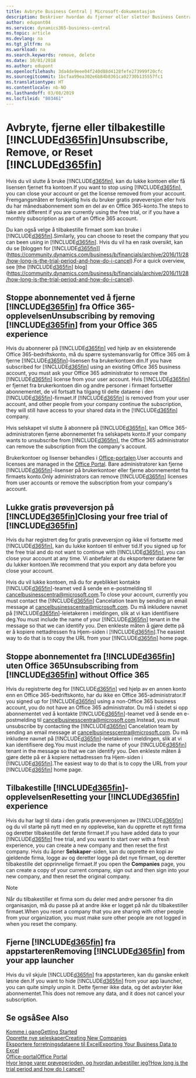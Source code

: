 ```yaml
---
title: Avbryte Business Central | Microsoft-dokumentasjon
description: Beskriver hvordan du fjerner eller sletter Business Central-opplevelsen.
author: edupont04
ms.service: dynamics365-business-central
ms.topic: article
ms.devlang: na
ms.tgt_pltfrm: na
ms.workload: na
ms.search.keywords: remove, delete
ms.date: 10/01/2018
ms.author: edupont
ms.openlocfilehash: 3da4de9eee04f240d88d4128fefe273999f20cfc
ms.sourcegitcommit: 1bcfaa99ea302e6b84b8361ca02730b135557fc1
ms.translationtype: HT
ms.contentlocale: nb-NO
ms.lasthandoff: 03/08/2019
ms.locfileid: "803461"
---
```

# <a name="unsubscribe-remove-or-reset-included365finincludesd365finmdmd"></a><span data-ttu-id="7d6e8-103">Avbryte, fjerne eller tilbakestille [!INCLUDE[d365fin](includes/d365fin_md.md)]</span><span class="sxs-lookup"><span data-stu-id="7d6e8-103">Unsubscribe, Remove, or Reset [!INCLUDE[d365fin](includes/d365fin_md.md)]</span></span>
<span data-ttu-id="7d6e8-104">Hvis du vil slutte å bruke [!INCLUDE[d365fin](includes/d365fin_md.md)], kan du lukke kontoen eller få lisensen fjernet fra kontoen.</span><span class="sxs-lookup"><span data-stu-id="7d6e8-104">If you want to stop using [!INCLUDE[d365fin](includes/d365fin_md.md)], you can close your account or get the license removed from your account.</span></span> <span data-ttu-id="7d6e8-105">Fremgangsmåten er forskjellig hvis du bruker gratis prøveversjon eller hvis du har månedsabonnement som en del av en Office 365-konto.</span><span class="sxs-lookup"><span data-stu-id="7d6e8-105">The steps to take are different if you are currently using the free trial, or if you have a monthly subscription as part of an Office 365 account.</span></span>  

<span data-ttu-id="7d6e8-106">Du kan også velge å tilbakestille firmaet som kan bruke i [!INCLUDE[d365fin](includes/d365fin_md.md)].</span><span class="sxs-lookup"><span data-stu-id="7d6e8-106">Similarly, you can choose to reset the company that you can been using in [!INCLUDE[d365fin](includes/d365fin_md.md)].</span></span> <span data-ttu-id="7d6e8-107">Hvis du vil ha en rask oversikt, kan du se [bloggen for [!INCLUDE[d365fin](includes/d365fin_md.md)]](https://community.dynamics.com/business/b/financials/archive/2016/11/28/how-long-is-the-trial-period-and-how-do-i-cancel).</span><span class="sxs-lookup"><span data-stu-id="7d6e8-107">For a quick overview, see [the [!INCLUDE[d365fin](includes/d365fin_md.md)] blog](https://community.dynamics.com/business/b/financials/archive/2016/11/28/how-long-is-the-trial-period-and-how-do-i-cancel).</span></span>  

## <a name="unsubscribing-by-removing-included365finincludesd365finmdmd-from-your-office-365-experience"></a><span data-ttu-id="7d6e8-108">Stoppe abonnementet ved å fjerne [!INCLUDE[d365fin](includes/d365fin_md.md)] fra Office 365-opplevelsen</span><span class="sxs-lookup"><span data-stu-id="7d6e8-108">Unsubscribing by removing [!INCLUDE[d365fin](includes/d365fin_md.md)] from your Office 365 experience</span></span>
<span data-ttu-id="7d6e8-109">Hvis du abonnerer på [!INCLUDE[d365fin](includes/d365fin_md.md)] ved hjelp av en eksisterende Office 365-bedriftskonto, må du spørre systemansvarlig for Office 365 om å fjerne [!INCLUDE[d365fin](includes/d365fin_md.md)]-lisensen fra brukerkontoen din.</span><span class="sxs-lookup"><span data-stu-id="7d6e8-109">If you have subscribed for [!INCLUDE[d365fin](includes/d365fin_md.md)] using an existing Office 365 business account, you must ask your Office 365 administrator to remove the [!INCLUDE[d365fin](includes/d365fin_md.md)] license from your user account.</span></span> <span data-ttu-id="7d6e8-110">Hvis [!INCLUDE[d365fin](includes/d365fin_md.md)] er fjernet fra brukerkontoen din og andre personer i firmaet fortsetter abonnementet, de vil fortsatt ha tilgang til delte dataene i den [!INCLUDE[d365fin](includes/d365fin_md.md)]-firmaet.</span><span class="sxs-lookup"><span data-stu-id="7d6e8-110">If [!INCLUDE[d365fin](includes/d365fin_md.md)] is removed from your user account, and other people from your company continue the subscription, they will still have access to your shared data in the [!INCLUDE[d365fin](includes/d365fin_md.md)] company.</span></span>  

<span data-ttu-id="7d6e8-111">Hvis selskapet vil slutte å abonnere på [!INCLUDE[d365fin](includes/d365fin_md.md)], kan Office 365-administratoren fjerne abonnementet fra selskapets konto.</span><span class="sxs-lookup"><span data-stu-id="7d6e8-111">If your company wants to unsubscribe from [!INCLUDE[d365fin](includes/d365fin_md.md)], the Office 365 administrator can remove the subscription from the company's account.</span></span>  

<span data-ttu-id="7d6e8-112">Brukerkontoer og lisenser behandles i [Office-portalen](https://portal.office.com).</span><span class="sxs-lookup"><span data-stu-id="7d6e8-112">User accounts and licenses are managed in the [Office Portal](https://portal.office.com).</span></span> <span data-ttu-id="7d6e8-113">Bare administratorer kan fjerne [!INCLUDE[d365fin](includes/d365fin_md.md)]-lisenser på brukerkontoer eller fjerne abonnementet fra firmaets konto.</span><span class="sxs-lookup"><span data-stu-id="7d6e8-113">Only administrators can remove [!INCLUDE[d365fin](includes/d365fin_md.md)] licenses from user accounts or remove the subscription from your company's account.</span></span>  

## <a name="closing-your-free-trial-of-included365finincludesd365finmdmd"></a><span data-ttu-id="7d6e8-114">Lukke gratis prøveversjon på [!INCLUDE[d365fin](includes/d365fin_md.md)]</span><span class="sxs-lookup"><span data-stu-id="7d6e8-114">Closing your free trial of [!INCLUDE[d365fin](includes/d365fin_md.md)]</span></span>
<span data-ttu-id="7d6e8-115">Hvis du har registrert deg for gratis prøveversjon og ikke vil fortsette med [!INCLUDE[d365fin](includes/d365fin_md.md)], kan du lukke kontoen til enhver tid.</span><span class="sxs-lookup"><span data-stu-id="7d6e8-115">If you signed up for the free trial and do not want to continue with [!INCLUDE[d365fin](includes/d365fin_md.md)], you can close your account at any time.</span></span> <span data-ttu-id="7d6e8-116">Vi anbefaler at du eksporterer dataene før du lukker kontoen.</span><span class="sxs-lookup"><span data-stu-id="7d6e8-116">We recommend that you export any data before you close your account.</span></span>  

<span data-ttu-id="7d6e8-117">Hvis du vil lukke kontoen, må du for øyeblikket kontakte [!INCLUDE[d365fin](includes/d365fin_md.md)]-teamet ved å sende en e-postmelding til cancelbusinesscentra@microsoft.com.</span><span class="sxs-lookup"><span data-stu-id="7d6e8-117">To close your account, currently you must contact the [!INCLUDE[d365fin](includes/d365fin_md.md)] Cancelation team by sending an email message at cancelbusinesscentra@microsoft.com.</span></span> <span data-ttu-id="7d6e8-118">Du må inkludere navnet på [!INCLUDE[d365fin](includes/d365fin_md.md)]-leietakeren i meldingen, slik at vi kan identifisere deg.</span><span class="sxs-lookup"><span data-stu-id="7d6e8-118">You must include the name of your [!INCLUDE[d365fin](includes/d365fin_md.md)] tenant in the message so that we can identify you.</span></span> <span data-ttu-id="7d6e8-119">Den enkleste måten å gjøre dette på er å kopiere nettadressen fra Hjem-siden i [!INCLUDE[d365fin](includes/d365fin_md.md)].</span><span class="sxs-lookup"><span data-stu-id="7d6e8-119">The easiest way to do that is to copy the URL from your [!INCLUDE[d365fin](includes/d365fin_md.md)] home page.</span></span>  

## <a name="unsubscribing-from-included365finincludesd365finmdmd-without-office-365"></a><span data-ttu-id="7d6e8-120">Stoppe abonnementet fra [!INCLUDE[d365fin](includes/d365fin_md.md)] uten Office 365</span><span class="sxs-lookup"><span data-stu-id="7d6e8-120">Unsubscribing from [!INCLUDE[d365fin](includes/d365fin_md.md)] without Office 365</span></span>
<span data-ttu-id="7d6e8-121">Hvis du registrerte deg for [!INCLUDE[d365fin](includes/d365fin_md.md)] ved hjelp av en annen konto enn en Office 365-bedriftskonto, har du ikke en Office 365-administrator.</span><span class="sxs-lookup"><span data-stu-id="7d6e8-121">If you signed up for [!INCLUDE[d365fin](includes/d365fin_md.md)] using a non-Office 365 business account, you do not have an Office 365 administrator.</span></span> <span data-ttu-id="7d6e8-122">Du må i stedet si opp abonnementet ved å kontakte [!INCLUDE[d365fin](includes/d365fin_md.md)]-teamet ved å sende en e-postmelding til cancelbusinesscentra@microsoft.com.</span><span class="sxs-lookup"><span data-stu-id="7d6e8-122">Instead, you must unsubscribe by contacting the [!INCLUDE[d365fin](includes/d365fin_md.md)] Cancelation team by sending an email message at cancelbusinesscentra@microsoft.com.</span></span> <span data-ttu-id="7d6e8-123">Du må inkludere navnet på [!INCLUDE[d365fin](includes/d365fin_md.md)]-leietakeren i meldingen, slik at vi kan identifisere deg.</span><span class="sxs-lookup"><span data-stu-id="7d6e8-123">You must include the name of your [!INCLUDE[d365fin](includes/d365fin_md.md)] tenant in the message so that we can identify you.</span></span> <span data-ttu-id="7d6e8-124">Den enkleste måten å gjøre dette på er å kopiere nettadressen fra Hjem-siden i [!INCLUDE[d365fin](includes/d365fin_md.md)].</span><span class="sxs-lookup"><span data-stu-id="7d6e8-124">The easiest way to do that is to copy the URL from your [!INCLUDE[d365fin](includes/d365fin_md.md)] home page.</span></span>  

## <a name="resetting-your-included365finincludesd365finmdmd-experience"></a><span data-ttu-id="7d6e8-125">Tilbakestille [!INCLUDE[d365fin](includes/d365fin_md.md)]-opplevelsen</span><span class="sxs-lookup"><span data-stu-id="7d6e8-125">Resetting your [!INCLUDE[d365fin](includes/d365fin_md.md)] experience</span></span>
<span data-ttu-id="7d6e8-126">Hvis du har lagt til data i den gratis prøveversjonen av [!INCLUDE[d365fin](includes/d365fin_md.md)] og du vil starte på nytt med en ny opplevelse, kan du opprette et nytt firma og deretter tilbakestille det første firmaet.</span><span class="sxs-lookup"><span data-stu-id="7d6e8-126">If you have added data to your [!INCLUDE[d365fin](includes/d365fin_md.md)] free trial, and you want to start over with a fresh experience, you can create a new company and then reset the first company.</span></span> <span data-ttu-id="7d6e8-127">Hvis du åpner **Selskaper**-siden, kan du opprette en kopi av gjeldende firma, logge av og deretter logge på det nye firmaet, og deretter tilbakestille det opprinnelige firmaet.</span><span class="sxs-lookup"><span data-stu-id="7d6e8-127">If you open the **Companies** page, you can create a copy of your current company, sign out and then sign into your new company, and then reset the original company.</span></span>  
> [!NOTE]  
>   <span data-ttu-id="7d6e8-128">Når du tilbakestiller et firma som du deler med andre personer fra din organisasjon, må du passe på at andre ikke er logget på når du tilbakestiller firmaet.</span><span class="sxs-lookup"><span data-stu-id="7d6e8-128">When you reset a company that you are sharing with other people from your organization, you must make sure other people are not logged in when you reset the company.</span></span>  

## <a name="removing-included365finincludesd365finmdmd-from-your-app-launcher"></a><span data-ttu-id="7d6e8-129">Fjerne [!INCLUDE[d365fin](includes/d365fin_md.md)] fra appstarteren</span><span class="sxs-lookup"><span data-stu-id="7d6e8-129">Removing [!INCLUDE[d365fin](includes/d365fin_md.md)] from your app launcher</span></span>
<span data-ttu-id="7d6e8-130">Hvis du vil skjule [!INCLUDE[d365fin](includes/d365fin_md.md)] fra appstarteren, kan du ganske enkelt løsne den.</span><span class="sxs-lookup"><span data-stu-id="7d6e8-130">If you want to hide [!INCLUDE[d365fin](includes/d365fin_md.md)] from your app launcher, you can quite simply unpin it.</span></span> <span data-ttu-id="7d6e8-131">Dette fjerner ikke data, og det avbryter ikke abonnementet.</span><span class="sxs-lookup"><span data-stu-id="7d6e8-131">This does not remove any data, and it does not cancel your subscription.</span></span>  

## <a name="see-also"></a><span data-ttu-id="7d6e8-132">Se også</span><span class="sxs-lookup"><span data-stu-id="7d6e8-132">See Also</span></span>
[<span data-ttu-id="7d6e8-133">Komme i gang</span><span class="sxs-lookup"><span data-stu-id="7d6e8-133">Getting Started</span></span>](product-get-started.md)  
[<span data-ttu-id="7d6e8-134">Opprette nye seleskaper</span><span class="sxs-lookup"><span data-stu-id="7d6e8-134">Creating New Companies</span></span>](about-new-company.md)  
[<span data-ttu-id="7d6e8-135">Eksportere forretningsdataene til Excel</span><span class="sxs-lookup"><span data-stu-id="7d6e8-135">Exporting Your Business Data to Excel</span></span>](about-export-data.md)  
[<span data-ttu-id="7d6e8-136">Office-portal</span><span class="sxs-lookup"><span data-stu-id="7d6e8-136">Office Portal</span></span>](https://portal.office.com)  
[<span data-ttu-id="7d6e8-137">Hvor lenge varer prøveperioden, og hvordan avbestiller jeg?</span><span class="sxs-lookup"><span data-stu-id="7d6e8-137">How long is the trial period and how do I cancel?</span></span>](https://community.dynamics.com/business/b/financials/archive/2016/11/28/how-long-is-the-trial-period-and-how-do-i-cancel)  
